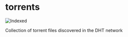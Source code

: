 torrents 
========
![Indexed](https://img.shields.io/badge/indexed-115820-blue)

Collection of torrent files discovered in the DHT network
